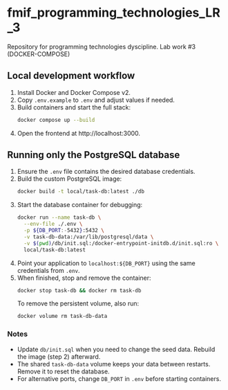 # fmif_programming_technologies_LR_3
Repository for programming technologies dyscipline. Lab work #3 (DOCKER-COMPOSE)

## Local development workflow

1. Install Docker and Docker Compose v2.
2. Copy `.env.example` to `.env` and adjust values if needed.
3. Build containers and start the full stack:
   ```bash
   docker compose up --build
   ```
4. Open the frontend at http://localhost:3000.

## Running only the PostgreSQL database

1. Ensure the `.env` file contains the desired database credentials.
2. Build the custom PostgreSQL image:
   ```bash
   docker build -t local/task-db:latest ./db
   ```
3. Start the database container for debugging:
   ```bash
   docker run --name task-db \
     --env-file ./.env \
     -p ${DB_PORT:-5432}:5432 \
     -v task-db-data:/var/lib/postgresql/data \
     -v $(pwd)/db/init.sql:/docker-entrypoint-initdb.d/init.sql:ro \
     local/task-db:latest
   ```
4. Point your application to `localhost:${DB_PORT}` using the same credentials from `.env`.
5. When finished, stop and remove the container:
   ```bash
   docker stop task-db && docker rm task-db
   ```
   To remove the persistent volume, also run:
   ```bash
   docker volume rm task-db-data
   ```

### Notes
- Update `db/init.sql` when you need to change the seed data. Rebuild the image (step 2) afterward.
- The shared `task-db-data` volume keeps your data between restarts. Remove it to reset the database.
- For alternative ports, change `DB_PORT` in `.env` before starting containers.
